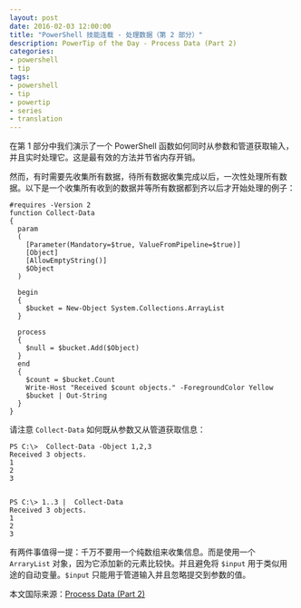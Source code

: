 ```yaml
---
layout: post
date: 2016-02-03 12:00:00
title: "PowerShell 技能连载 - 处理数据（第 2 部分）"
description: PowerTip of the Day - Process Data (Part 2)
categories:
- powershell
- tip
tags:
- powershell
- tip
- powertip
- series
- translation
---
```

在第 1 部分中我们演示了一个 PowerShell 函数如何同时从参数和管道获取输入，并且实时处理它。这是最有效的方法并节省内存开销。

然而，有时需要先收集所有数据，待所有数据收集完成以后，一次性处理所有数据。以下是一个收集所有收到的数据并等所有数据都到齐以后才开始处理的例子：

    #requires -Version 2
    function Collect-Data
    {
      param
      (
        [Parameter(Mandatory=$true, ValueFromPipeline=$true)]
        [Object]
        [AllowEmptyString()] 
        $Object
      )
    
      begin
      {
        $bucket = New-Object System.Collections.ArrayList
      }
    
      process
      {
        $null = $bucket.Add($Object)
      }
      end
      {
        $count = $bucket.Count
        Write-Host "Received $count objects." -ForegroundColor Yellow
        $bucket | Out-String
      }
    }

请注意 `Collect-Data` 如何既从参数又从管道获取信息：

    PS C:\>  Collect-Data -Object 1,2,3
    Received 3 objects.
    1
    2
    3
    
    
    PS C:\> 1..3 |  Collect-Data
    Received 3 objects.
    1
    2
    3

有两件事值得一提：千万不要用一个纯数组来收集信息。而是使用一个 `ArraryList` 对象，因为它添加新的元素比较快。并且避免将 `$input` 用于类似用途的自动变量。`$input` 只能用于管道输入并且忽略提交到参数的值。

<!--more-->
本文国际来源：[Process Data (Part 2)](http://community.idera.com/powershell/powertips/b/tips/posts/process-data-part-2)
